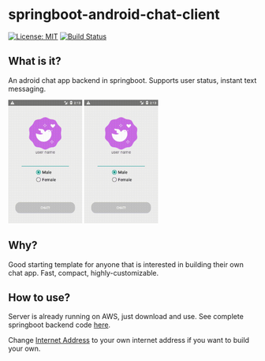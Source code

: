 # springboot-android-chat-client

[![License: MIT](https://img.shields.io/badge/License-MIT-yellow.svg)](https://opensource.org/licenses/MIT) [![Build Status](https://travis-ci.org/Fnil/springboot-android-chat-client.svg?branch=master)](https://travis-ci.org/Fnil/springboot-android-chat-client)

## What is it?

An adroid chat app backend in springboot. Supports user status, instant text messaging. 



<img src="https://github.com/Fnil/springboot-android-chat-client/blob/master/screenshot/demo1.gif?raw=true" alt="A screenshot illustratrating the UI of the app" width="150" style="display: inline; "/> <img src="https://github.com/Fnil/springboot-android-chat-client/blob/master/screenshot/demo2.gif?raw=true" alt="A screenshot illustratrating the UI of the app" width="150" style="display: inline; "/>

## Why?

Good starting template for anyone that is interested in building their own chat app. Fast, compact, highly-customizable.

## How to use?

Server is already running on AWS, just download and use. See complete springboot backend code [here](https://github.com/Fnil/springboot-android-chat-server).

Change [Internet Address](https://github.com/Fnil/springboot-android-chat-client/blob/master/app/src/main/java/com/nil/client/config/InternetAddress.java) to your own internet address if you want to build your own. 